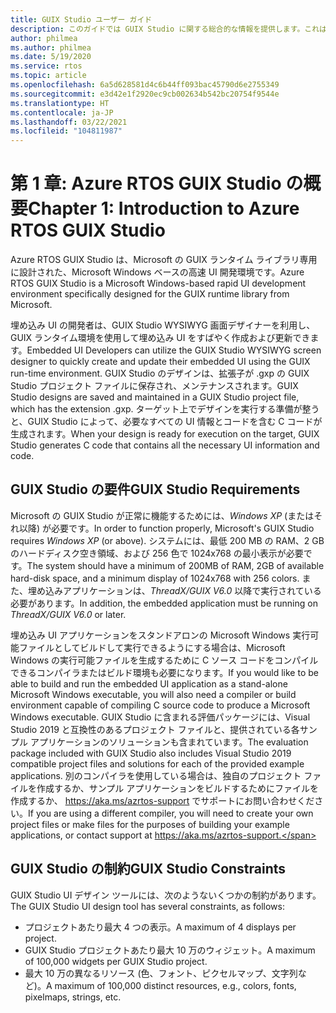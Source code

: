 ```yaml
---
title: GUIX Studio ユーザー ガイド
description: このガイドでは GUIX Studio に関する総合的な情報を提供します。これは、Microsoft の GUIX ランタイム ライブラリ用に設計された、Microsoft Windows ベースの高速 UI 開発環境です。
author: philmea
ms.author: philmea
ms.date: 5/19/2020
ms.service: rtos
ms.topic: article
ms.openlocfilehash: 6a5d628581d4c6b44ff093bac45790d6e2755349
ms.sourcegitcommit: e3d42e1f2920ec9cb002634b542bc20754f9544e
ms.translationtype: HT
ms.contentlocale: ja-JP
ms.lasthandoff: 03/22/2021
ms.locfileid: "104811987"
---
```

# <a name="chapter-1-introduction-to-azure-rtos-guix-studio"></a><span data-ttu-id="68faa-103">第 1 章: Azure RTOS GUIX Studio の概要</span><span class="sxs-lookup"><span data-stu-id="68faa-103">Chapter 1: Introduction to Azure RTOS GUIX Studio</span></span>

<span data-ttu-id="68faa-104">Azure RTOS GUIX Studio は、Microsoft の GUIX ランタイム ライブラリ専用に設計された、Microsoft Windows ベースの高速 UI 開発環境です。</span><span class="sxs-lookup"><span data-stu-id="68faa-104">Azure RTOS GUIX Studio is a Microsoft Windows-based rapid UI development environment specifically designed for the GUIX runtime library from Microsoft.</span></span>

<span data-ttu-id="68faa-105">埋め込み UI の開発者は、GUIX Studio WYSIWYG 画面デザイナーを利用し、GUIX ランタイム環境を使用して埋め込み UI をすばやく作成および更新できます。</span><span class="sxs-lookup"><span data-stu-id="68faa-105">Embedded UI Developers can utilize the GUIX Studio WYSIWYG screen designer to quickly create and update their embedded UI using the GUIX run-time environment.</span></span> <span data-ttu-id="68faa-106">GUIX Studio のデザインは、拡張子が .gxp の GUIX Studio プロジェクト ファイルに保存され、メンテナンスされます。</span><span class="sxs-lookup"><span data-stu-id="68faa-106">GUIX Studio designs are saved and maintained in a GUIX Studio project file, which has the extension .gxp.</span></span> <span data-ttu-id="68faa-107">ターゲット上でデザインを実行する準備が整うと、GUIX Studio によって、必要なすべての UI 情報とコードを含む C コードが生成されます。</span><span class="sxs-lookup"><span data-stu-id="68faa-107">When your design is ready for execution on the target, GUIX Studio generates C code that contains all the necessary UI information and code.</span></span>

## <a name="guix-studio-requirements"></a><span data-ttu-id="68faa-108">GUIX Studio の要件</span><span class="sxs-lookup"><span data-stu-id="68faa-108">GUIX Studio Requirements</span></span>

<span data-ttu-id="68faa-109">Microsoft の GUIX Studio が正常に機能するためには、*Windows XP* (またはそれ以降) が必要です。</span><span class="sxs-lookup"><span data-stu-id="68faa-109">In order to function properly, Microsoft's GUIX Studio requires *Windows XP* (or above).</span></span> <span data-ttu-id="68faa-110">システムには、最低 200 MB の RAM、2 GB のハードディスク空き領域、および 256 色で 1024x768 の最小表示が必要です。</span><span class="sxs-lookup"><span data-stu-id="68faa-110">The system should have a minimum of 200MB of RAM, 2GB of available hard-disk space, and a minimum display of 1024x768 with 256 colors.</span></span> <span data-ttu-id="68faa-111">また、埋め込みアプリケーションは、*ThreadX/GUIX V6.0* 以降で実行されている必要があります。</span><span class="sxs-lookup"><span data-stu-id="68faa-111">In addition, the embedded application must be running on *ThreadX/GUIX V6.0* or later.</span></span>

<span data-ttu-id="68faa-112">埋め込み UI アプリケーションをスタンドアロンの Microsoft Windows 実行可能ファイルとしてビルドして実行できるようにする場合は、Microsoft Windows の実行可能ファイルを生成するために C ソース コードをコンパイルできるコンパイラまたはビルド環境も必要になります。</span><span class="sxs-lookup"><span data-stu-id="68faa-112">If you would like to be able to build and run the embedded UI application as a stand-alone Microsoft Windows executable, you will also need a compiler or build environment capable of compiling C source code to produce a Microsoft Windows executable.</span></span> <span data-ttu-id="68faa-113">GUIX Studio に含まれる評価パッケージには、Visual Studio 2019 と互換性のあるプロジェクト ファイルと、提供されている各サンプル アプリケーションのソリューションも含まれています。</span><span class="sxs-lookup"><span data-stu-id="68faa-113">The evaluation package included with GUIX Studio also includes Visual Studio 2019 compatible project files and solutions for each of the provided example applications.</span></span> <span data-ttu-id="68faa-114">別のコンパイラを使用している場合は、独自のプロジェクト ファイルを作成するか、サンプル アプリケーションをビルドするためにファイルを作成するか、 https://aka.ms/azrtos-support でサポートにお問い合わせください。</span><span class="sxs-lookup"><span data-stu-id="68faa-114">If you are using a different compiler, you will need to create your own project files or make files for the purposes of building your example applications, or contact support at https://aka.ms/azrtos-support.</span></span>

## <a name="guix-studio-constraints"></a><span data-ttu-id="68faa-115">GUIX Studio の制約</span><span class="sxs-lookup"><span data-stu-id="68faa-115">GUIX Studio Constraints</span></span>

<span data-ttu-id="68faa-116">GUIX Studio UI デザイン ツールには、次のようないくつかの制約があります。</span><span class="sxs-lookup"><span data-stu-id="68faa-116">The GUIX Studio UI design tool has several constraints, as follows:</span></span>

- <span data-ttu-id="68faa-117">プロジェクトあたり最大 4 つの表示。</span><span class="sxs-lookup"><span data-stu-id="68faa-117">A maximum of 4 displays per project.</span></span>
- <span data-ttu-id="68faa-118">GUIX Studio プロジェクトあたり最大 10 万のウィジェット。</span><span class="sxs-lookup"><span data-stu-id="68faa-118">A maximum of 100,000 widgets per GUIX Studio project.</span></span>
- <span data-ttu-id="68faa-119">最大 10 万の異なるリソース (色、フォント、ピクセルマップ、文字列など)。</span><span class="sxs-lookup"><span data-stu-id="68faa-119">A maximum of 100,000 distinct resources, e.g., colors, fonts, pixelmaps, strings, etc.</span></span>